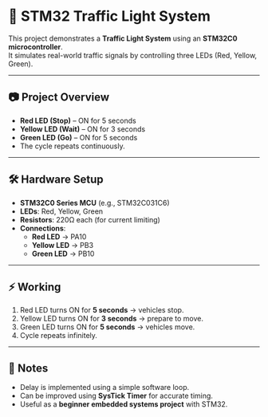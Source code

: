 # 🚦 STM32 Traffic Light System

This project demonstrates a **Traffic Light System** using an **STM32C0 microcontroller**.  
It simulates real-world traffic signals by controlling three LEDs (Red, Yellow, Green).  

---
## 📷 Project Overview
- **Red LED (Stop)** – ON for 5 seconds  
- **Yellow LED (Wait)** – ON for 3 seconds  
- **Green LED (Go)** – ON for 5 seconds  
- The cycle repeats continuously.  

---

## 🛠️ Hardware Setup
- **STM32C0 Series MCU** (e.g., STM32C031C6)  
- **LEDs**: Red, Yellow, Green  
- **Resistors**: 220Ω each (for current limiting)  
- **Connections**:  
  - **Red LED** → PA10  
  - **Yellow LED** → PB3  
  - **Green LED** → PB10

---

## ⚡ Working
1. Red LED turns ON for **5 seconds** → vehicles stop.  
2. Yellow LED turns ON for **3 seconds** → prepare to move.  
3. Green LED turns ON for **5 seconds** → vehicles move.  
4. Cycle repeats infinitely.  

---

## 📌 Notes
- Delay is implemented using a simple software loop.  
- Can be improved using **SysTick Timer** for accurate timing.  
- Useful as a **beginner embedded systems project** with STM32.  

